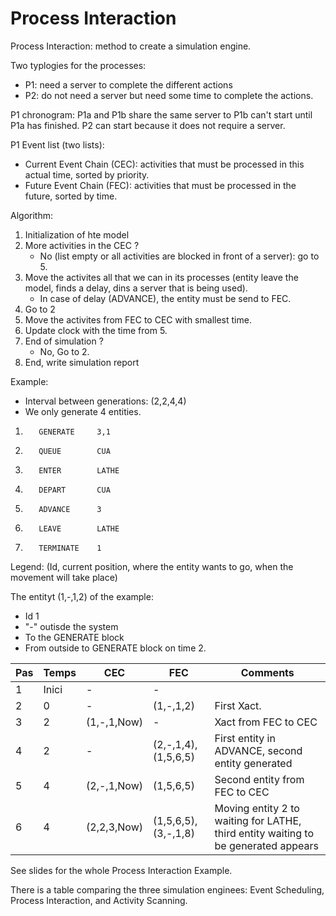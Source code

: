 # Process Interaction

Process Interaction: method to create a simulation engine.

Two typlogies for the processes:

- P1: need a server to complete the different actions
- P2: do not need a server but need some time to complete the actions.


P1 chronogram: P1a and P1b share the same server to P1b can't start until P1a has finished. P2 can start because it does not require a server.

P1 Event list (two lists):

- Current Event Chain (CEC): activities that must be processed in this actual time, sorted by priority.
- Future Event Chain (FEC): activities that must be processed in the future, sorted by time.


Algorithm:

1. Initialization of hte model
2. More activities in the CEC ?
    - No (list empty or all activities are blocked in front of a server): go to 5.
3. Move the activites all that we can in its processes (entity leave the model, finds a delay, dins a server that is being used).
    - In case of delay (ADVANCE), the entity must be send to FEC.
4. Go to 2
5. Move the activites from FEC to CEC with smallest time.
6. Update clock with the time from 5.
7. End of simulation ?
    - No, Go to 2.
8. End, write simulation report


Example:

- Interval between generations: (2,2,4,4)
- We only generate 4 entities.

1.        GENERATE     3,1
2.        QUEUE        CUA
3.        ENTER        LATHE
4.        DEPART       CUA
5.        ADVANCE      3
6.        LEAVE        LATHE
7.        TERMINATE    1

Legend: (Id, current position, where the entity wants to go, when the movement will take place)

The entityt (1,-,1,2) of the example:
  - Id 1
  - "-" outisde the system
  - To the GENERATE block
  - From outside to GENERATE block on time 2.

| Pas | Temps | CEC        | FEC                    | Comments                                                    |
|-----|-------|------------|------------------------|-------------------------------------------------------------|
| 1   | Inici |  -         |  -                     |                                                             |
| 2   | 0     |  -         | (1,-,1,2)              | First Xact.                                                 |
| 3   | 2     |(1,-,1,Now) | -                      | Xact from FEC to CEC                                        |
| 4   | 2     |-           | (2,-,1,4), (1,5,6,5)   | First entity in ADVANCE, second entity generated            |
| 5   | 4     |(2,-,1,Now) | (1,5,6,5)              | Second entity from FEC to CEC                               |
| 6   | 4     |(2,2,3,Now) | (1,5,6,5), (3,-,1,8)   | Moving entity 2 to waiting for LATHE, third entity waiting to be generated appears  |

See slides for the whole Process Interaction Example.

There is a table comparing the three simulation enginees: Event Scheduling, Process Interaction, and Activity Scanning.
